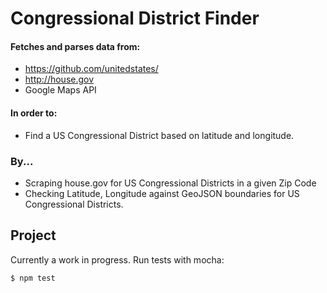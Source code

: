 Congressional District Finder
==============================
#### Fetches and parses data from:
- https://github.com/unitedstates/
- http://house.gov
- Google Maps API

#### In order to:
- Find a US Congressional District based on latitude and longitude.

### By...
- Scraping house.gov for US Congressional Districts in a given Zip Code
- Checking Latitude, Longitude against GeoJSON boundaries for US Congressional Districts.

Project
--------
Currently a work in progress. Run tests with mocha:
```
$ npm test
```